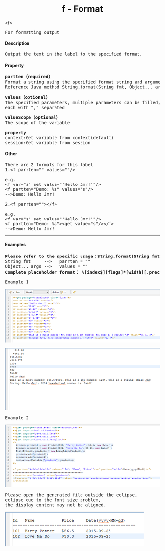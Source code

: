 # <div align="center">f - Format</div> #


&lt;f&gt;
<pre>
For formatting output
</pre>

#### Description ####

<pre>
Output the text in the label to the specified format.
</pre>

#### Property ####

<pre>
<b>partten（required）</b>
Format a string using the specified format string and arguments
Reference Java method String.format(String fmt, Object... args)
</pre>

<pre>
<b>values（optional）</b>
The specified parameters, multiple parameters can be filled, 
each with "," separated
</pre>

<pre>
<b>valueScope（optional）</b>
The scope of the variable

<b>property</b>
context:Get variable from context(default)
session:Get variable from session
</pre>

#### Other ####

<pre>
There are 2 formats for this label
1.&lt;f parrten="" values=""/&gt;

e.g.
&lt;f var="s" set value="'Hello Jmr!'"/&gt;
&lt;f partten="Demo: %s" values="s"/&gt;
-->Demo: Hello Jmr!

2.&lt;f parrten=""&gt;&lt;/f&gt;

e.g.
&lt;f var="s" set value="'Hello Jmr!'"/&gt;
&lt;f partten="Demo: %s"&gt;&lt;get value="s"/&gt;&lt;/f&gt;
-->Demo: Hello Jmr!
</pre>

----------

#### Examples ####

<pre>
<b>Please refer to the specific usage：String.format(String fmt, Object... args)</b>
String fmt     --&gt;   parrten = ""
Object... args --&gt;   values = ""
<b>Complete placeholder format： %[index$][flags]*[width][.precision]conversion</b>
</pre>

<pre>
Example 1
</pre>

![](image/f_tag_template1.png)

![](image/f_tag_result1.png)

<pre>
Example 2
</pre>

![](image/f_tag_template2.png)

<pre>
Please open the generated file outside the eclipse, 
eclipse due to the font size problem, 
the display content may not be aligned.
</pre>

![](image/f_tag_result2.png)




